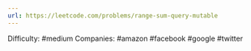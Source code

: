 ```yaml
---
url: https://leetcode.com/problems/range-sum-query-mutable
---
```


Difficulty: #medium
Companies: #amazon #facebook #google #twitter